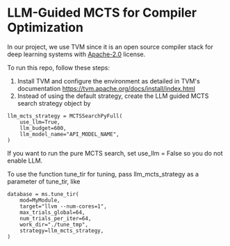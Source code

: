 <!--- Licensed to the Apache Software Foundation (ASF) under one -->
<!--- or more contributor license agreements.  See the NOTICE file -->
<!--- distributed with this work for additional information -->
<!--- regarding copyright ownership.  The ASF licenses this file -->
<!--- to you under the Apache License, Version 2.0 (the -->
<!--- "License"); you may not use this file except in compliance -->
<!--- with the License.  You may obtain a copy of the License at -->

<!---   http://www.apache.org/licenses/LICENSE-2.0 -->

<!--- Unless required by applicable law or agreed to in writing, -->
<!--- software distributed under the License is distributed on an -->
<!--- "AS IS" BASIS, WITHOUT WARRANTIES OR CONDITIONS OF ANY -->
<!--- KIND, either express or implied.  See the License for the -->
<!--- specific language governing permissions and limitations -->
<!--- under the License. -->

# LLM-Guided MCTS for Compiler Optimization
In our project, we use TVM since it is an open source compiler stack for deep learning systems with [Apache-2.0](LICENSE) license. 

To run this repo, follow these steps:
1. Install TVM and configure the environment as detailed in TVM's documentation https://tvm.apache.org/docs/install/index.html
2. Instead of using the default strategy, create the LLM guided MCTS search strategy object by

```
llm_mcts_strategy = MCTSSearchPyFull(
    use_llm=True,
    llm_budget=600,
    llm_model_name="API_MODEL_NAME",
)
```

If you want to run the pure MCTS search, set use_llm = False so you do not enable LLM.

To use the function tune_tir for tuning, pass llm_mcts_strategy as a parameter of tune_tir, like

```
database = ms.tune_tir(
    mod=MyModule,
    target="llvm --num-cores=1",
    max_trials_global=64,
    num_trials_per_iter=64,
    work_dir="./tune_tmp",
    strategy=llm_mcts_strategy,
)
```